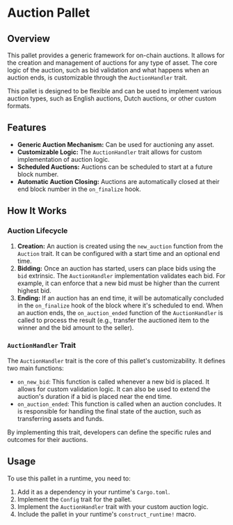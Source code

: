 # Auction Pallet

## Overview

This pallet provides a generic framework for on-chain auctions. It allows for the creation and management of auctions for any type of asset. The core logic of the auction, such as bid validation and what happens when an auction ends, is customizable through the `AuctionHandler` trait.

This pallet is designed to be flexible and can be used to implement various auction types, such as English auctions, Dutch auctions, or other custom formats.

## Features

- **Generic Auction Mechanism:** Can be used for auctioning any asset.
- **Customizable Logic:** The `AuctionHandler` trait allows for custom implementation of auction logic.
- **Scheduled Auctions:** Auctions can be scheduled to start at a future block number.
- **Automatic Auction Closing:** Auctions are automatically closed at their end block number in the `on_finalize` hook.

## How It Works

### Auction Lifecycle

1. **Creation:** An auction is created using the `new_auction` function from the `Auction` trait. It can be configured with a start time and an optional end time.
2. **Bidding:** Once an auction has started, users can place bids using the `bid` extrinsic. The `AuctionHandler` implementation validates each bid. For example, it can enforce that a new bid must be higher than the current highest bid.
3. **Ending:** If an auction has an end time, it will be automatically concluded in the `on_finalize` hook of the block where it's scheduled to end. When an auction ends, the `on_auction_ended` function of the `AuctionHandler` is called to process the result (e.g., transfer the auctioned item to the winner and the bid amount to the seller).

### `AuctionHandler` Trait

The `AuctionHandler` trait is the core of this pallet's customizability. It defines two main functions:

- `on_new_bid`: This function is called whenever a new bid is placed. It allows for custom validation logic. It can also be used to extend the auction's duration if a bid is placed near the end time.
- `on_auction_ended`: This function is called when an auction concludes. It is responsible for handling the final state of the auction, such as transferring assets and funds.

By implementing this trait, developers can define the specific rules and outcomes for their auctions.

## Usage

To use this pallet in a runtime, you need to:

1. Add it as a dependency in your runtime's `Cargo.toml`.
2. Implement the `Config` trait for the pallet.
3. Implement the `AuctionHandler` trait with your custom auction logic.
4. Include the pallet in your runtime's `construct_runtime!` macro.
